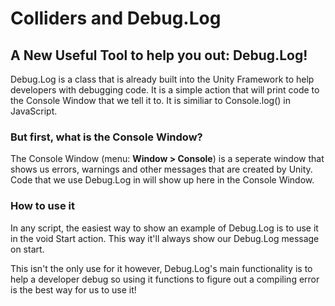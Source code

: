 # Colliders and Debug.Log

## A New Useful Tool to help you out: Debug.Log!

Debug.Log is a class that is already built into the Unity Framework to help developers with debugging code.  It is a simple action that will print code to the Console Window that we tell it to.  It is similiar to Console.log() in JavaScript.  

### But first, what is the Console Window?

The Console Window (menu: **Window > Console**) is a seperate window that shows us errors, warnings and other messages that are created by Unity.  Code that we use Debug.Log in will show up here in the Console Window.  

### How to use it

In any script, the easiest way to show an example of Debug.Log is to use it in the void Start action.  This way it'll always show our Debug.Log message on start. 

This isn't the only use for it however, Debug.Log's main functionality is to help a developer debug so using it functions to figure out a compiling error is the best way for us to use it!
